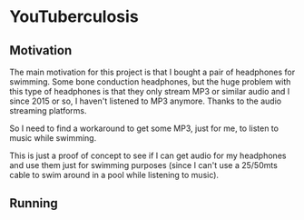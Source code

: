 # YouTuberculosis

## Motivation

The main motivation for this project is that I bought a pair of headphones for swimming. Some bone
conduction headphones, but the huge problem with this type of headphones is that they only stream
MP3 or similar audio and I since 2015 or so, I haven't listened to MP3 anymore. Thanks to the audio
streaming platforms.

So I need to find a workaround to get some MP3, just for me, to listen to music while swimming.

This is just a proof of concept to see if I can get audio for my headphones and use them just for
swimming purposes (since I can't use a 25/50mts cable to swim around in a pool while listening to
music).

## Running


